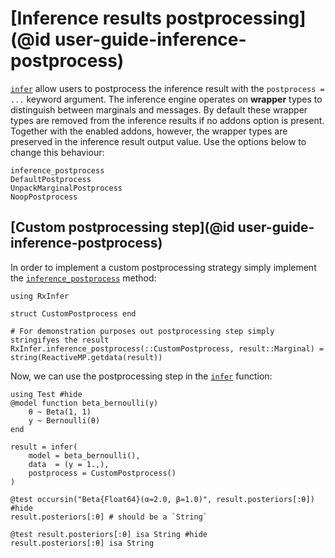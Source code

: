 # [Inference results postprocessing](@id user-guide-inference-postprocess)

[`infer`](@ref) allow users to postprocess the inference result with the `postprocess = ...` keyword argument. The inference engine 
operates on __wrapper__ types to distinguish between marginals and messages. By default 
these wrapper types are removed from the inference results if no addons option is present.
Together with the enabled addons, however, the wrapper types are preserved in the 
inference result output value. Use the options below to change this behaviour:

```@docs
inference_postprocess
DefaultPostprocess
UnpackMarginalPostprocess
NoopPostprocess
```

## [Custom postprocessing step](@id user-guide-inference-postprocess)

In order to implement a custom postprocessing strategy simply implement the [`inference_postprocess`](@ref) method:

```@example custom-postprocessing
using RxInfer

struct CustomPostprocess end

# For demonstration purposes out postprocessing step simply stringifyes the result
RxInfer.inference_postprocess(::CustomPostprocess, result::Marginal) = string(ReactiveMP.getdata(result))
```

Now, we can use the postprocessing step in the [`infer`](@ref) function:

```@example custom-postprocessing
using Test #hide
@model function beta_bernoulli(y)
    θ ~ Beta(1, 1)
    y ~ Bernoulli(θ)
end

result = infer(
    model = beta_bernoulli(),
    data  = (y = 1.,),
    postprocess = CustomPostprocess()
)

@test occursin("Beta{Float64}(α=2.0, β=1.0)", result.posteriors[:θ]) #hide
result.posteriors[:θ] # should be a `String`
```

```@example custom-postprocessing
@test result.posteriors[:θ] isa String #hide
result.posteriors[:θ] isa String
```
